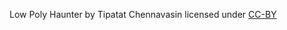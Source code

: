 Low Poly Haunter
by Tipatat Chennavasin
licensed under [CC-BY](https://creativecommons.org/licenses/by/2.0/)
